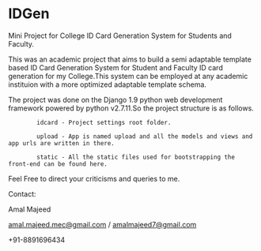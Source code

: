 # IDGen
Mini Project for College ID Card Generation System for Students and Faculty.

  This was an academic project that aims to build a semi adaptable template based ID Card Generation System for Student and Faculty ID card generation for my College.This system can be employed at any academic instituion with a more optimized adaptable template schema.

  The project was done on the Django 1.9 python web development framework powered by python v2.7.11.So the project structure is as follows.
    
            idcard - Project settings root folder.
  
            upload - App is named upload and all the models and views and app urls are written in there.
  
            static - All the static files used for bootstrapping the front-end can be found here.
  



Feel Free to direct your criticisms and queries to me.  
  
Contact:

Amal Majeed

amal.majeed.mec@gmail.com / amalmajeed7@gmail.com

+91-8891696434
